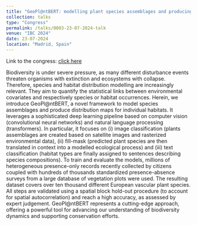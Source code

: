 ```yaml
---
title: "GeoPl@ntBERT: modelling plant species assemblages and producing high-resolution maps of habitat types with large language models"
collection: talks
type: "Congress"
permalink: /talks/0003-23-07-2024-talk
venue: "IBC 2024"
date: 23-07-2024
location: "Madrid, Spain"
---
```


Link to the congress: [click here](https://ibcmadrid2024.com/)  

 Biodiversity is under severe pressure, as many different disturbance events threaten organisms with extinction and ecosystems with collapse.
 Therefore, species and habitat distribution modelling are increasingly relevant.
 They aim to quantify the statistical links between environmental covariates and respectively species or habitat occurrences.
 Herein, we introduce GeoPl@ntBERT, a novel framework to model species assemblages and produce distribution maps for individual habitats.
 It leverages a sophisticated deep learning pipeline based on computer vision (convolutional neural networks) and natural language processing (transformers).
 In particular, it focuses on (i) image classification (plants assemblages are created based on satellite images and rasterized environmental data), (ii) fill-mask (predicted plant species are then translated in context into a modelled ecological process) and (iii) text classification (habitat types are finally assigned to sentences describing species compositions).
 To train and evaluate the models, millions of heterogeneous presence-only records recently collected by citizens coupled with hundreds of thousands standardized presence-absence surveys from a large database of vegetation plots were used.
 The resulting dataset covers over ten thousand different European vascular plant species.
 All steps are validated using a spatial block hold-out procedure (to account for spatial autocorrelation) and reach a high accuracy, as assessed by expert judgement.
 GeoPl@ntBERT represents a cutting-edge approach, offering a powerful tool for advancing our understanding of biodiversity dynamics and supporting conservation efforts. 